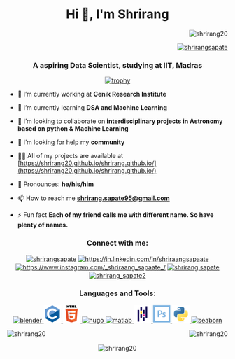 
<h1 align="center">Hi 👋, I'm Shrirang</h1>

<p align="Right"> <img src="https://komarev.com/ghpvc/?username=shrirang20&label=Profile%20views&color=0e75b6&style=flat" alt="shrirang20" /> </p>
<p align="right"> <a href="https://twitter.com/shrirangsapate" target="blank"><img src="https://img.shields.io/twitter/follow/shrirangsapate?logo=twitter&style=for-the-badge" alt="shrirangsapate" /></a> </p>

<h3 align="center">A aspiring Data Scientist, studying at IIT, Madras</h3>

<div align="center">  
  
[![trophy](https://github-profile-trophy.vercel.app/?username=Shrirang20&theme=tokyonight-ma&column=4&margin-w=25&margin-h=18)](https://github.com/ryo-ma/github-profile-trophy)

</div>

- 🔭 I’m currently working at **Genik Research Institute**

- 🌱 I’m currently learning **DSA and Machine Learning**

- 👯 I’m looking to collaborate on **interdisciplinary projects in Astronomy based on python & Machine Learning**

- 🤝 I’m looking for help my **community**

- 👨‍💻 All of my projects are available at [https://shrirang20.github.io/shrirang.github.io/](https://shrirang20.github.io/shrirang.github.io/)

- 🙂 Pronounces: **he/his/him**

- 📫 How to reach me **shrirang.sapate95@gmail.com**

- ⚡ Fun fact **Each of my friend calls me with different name. So have plenty of names.**

<h3 align="center">Connect with me:</h3>
<p align="center">
<a href="https://twitter.com/shrirangsapate" target="blank"><img align="center" src="https://raw.githubusercontent.com/rahuldkjain/github-profile-readme-generator/master/src/images/icons/Social/twitter.svg" alt="shrirangsapate" height="30" width="40" /></a>
<a href="https://linkedin.com/in/https://in.linkedin.com/in/shriraangsapaate" target="blank"><img align="center" src="https://raw.githubusercontent.com/rahuldkjain/github-profile-readme-generator/master/src/images/icons/Social/linked-in-alt.svg" alt="https://in.linkedin.com/in/shriraangsapaate" height="30" width="40" /></a>
<a href="https://instagram.com/https://www.instagram.com/_shriraang_sapaate_/" target="blank"><img align="center" src="https://raw.githubusercontent.com/rahuldkjain/github-profile-readme-generator/master/src/images/icons/Social/instagram.svg" alt="https://www.instagram.com/_shriraang_sapaate_/" height="30" width="40" /></a>
<a href="https://www.youtube.com/c/shrirang sapate" target="blank"><img align="center" src="https://raw.githubusercontent.com/rahuldkjain/github-profile-readme-generator/master/src/images/icons/Social/youtube.svg" alt="shrirang sapate" height="30" width="40" /></a>
<a href="https://www.hackerrank.com/shrirang_sapate2" target="blank"><img align="center" src="https://raw.githubusercontent.com/rahuldkjain/github-profile-readme-generator/master/src/images/icons/Social/hackerrank.svg" alt="shrirang_sapate2" height="30" width="40" /></a>
</p>

<h3 align="center">Languages and Tools:</h3>
<p align="center"> <a href="https://www.blender.org/" target="_blank" rel="noreferrer"> <img src="https://download.blender.org/branding/community/blender_community_badge_white.svg" alt="blender" width="40" height="40"/> </a> <a href="https://www.cprogramming.com/" target="_blank" rel="noreferrer"> <img src="https://raw.githubusercontent.com/devicons/devicon/master/icons/c/c-original.svg" alt="c" width="40" height="40"/> </a> <a href="https://www.w3.org/html/" target="_blank" rel="noreferrer"> <img src="https://raw.githubusercontent.com/devicons/devicon/master/icons/html5/html5-original-wordmark.svg" alt="html5" width="40" height="40"/> </a> <a href="https://gohugo.io/" target="_blank" rel="noreferrer"> <img src="https://api.iconify.design/logos-hugo.svg" alt="hugo" width="40" height="40"/> </a> <a href="https://www.mathworks.com/" target="_blank" rel="noreferrer"> <img src="https://upload.wikimedia.org/wikipedia/commons/2/21/Matlab_Logo.png" alt="matlab" width="40" height="40"/> </a> <a href="https://pandas.pydata.org/" target="_blank" rel="noreferrer"> <img src="https://raw.githubusercontent.com/devicons/devicon/2ae2a900d2f041da66e950e4d48052658d850630/icons/pandas/pandas-original.svg" alt="pandas" width="40" height="40"/> </a> <a href="https://www.photoshop.com/en" target="_blank" rel="noreferrer"> <img src="https://raw.githubusercontent.com/devicons/devicon/master/icons/photoshop/photoshop-line.svg" alt="photoshop" width="40" height="40"/> </a> <a href="https://www.python.org" target="_blank" rel="noreferrer"> <img src="https://raw.githubusercontent.com/devicons/devicon/master/icons/python/python-original.svg" alt="python" width="40" height="40"/> </a> <a href="https://seaborn.pydata.org/" target="_blank" rel="noreferrer"> <img src="https://seaborn.pydata.org/_images/logo-mark-lightbg.svg" alt="seaborn" width="40" height="40"/> </a> </p>

<div align="center">
<p><img align="left" src="https://github-readme-stats.vercel.app/api/top-langs?username=shrirang20&show_icons=true&locale=en&layout=compact" alt="shrirang20" /></p>

<p>&nbsp;<img align="right" src="https://github-readme-stats.vercel.app/api?username=shrirang20&show_icons=true&locale=en" alt="shrirang20" /></p>

<p><img align="center" src="https://github-readme-streak-stats.herokuapp.com/?user=shrirang20&" alt="shrirang20" /></p>
</div>
